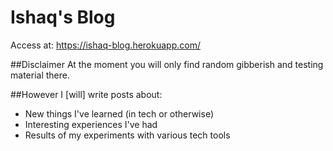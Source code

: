 # Ishaq's Blog

Access at: https://ishaq-blog.herokuapp.com/

##Disclaimer
At the moment you will only find random gibberish and testing material there.

##However
I [will] write posts about:

* New things I've learned (in tech or otherwise)
* Interesting experiences I've had
* Results of my experiments with various tech tools

